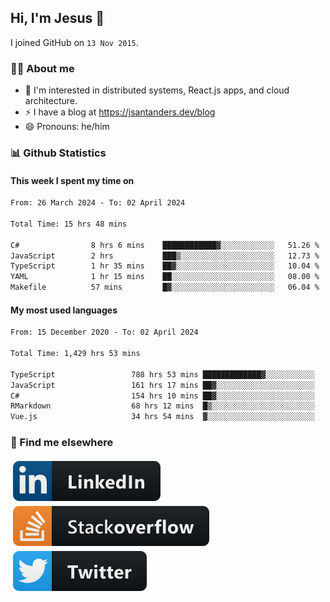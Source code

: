 ## Hi, I'm Jesus 👋

I joined GitHub on `13 Nov 2015`.

<!-- Talking about you -->

### 👨‍💻 About me

- 👦 I'm interested in distributed systems, React.js apps, and cloud architecture.
- ⚡️ I have a blog at <https://jsantanders.dev/blog>
- 😄 Pronouns: he/him

### 📊 Github Statistics

#### This week I spent my time on

<!--START_SECTION:weekly-->

```txt
From: 26 March 2024 - To: 02 April 2024

Total Time: 15 hrs 48 mins

C#                8 hrs 6 mins    ████████████▓░░░░░░░░░░░░   51.26 %
JavaScript        2 hrs           ███▒░░░░░░░░░░░░░░░░░░░░░   12.73 %
TypeScript        1 hr 35 mins    ██▓░░░░░░░░░░░░░░░░░░░░░░   10.04 %
YAML              1 hr 15 mins    ██░░░░░░░░░░░░░░░░░░░░░░░   08.00 %
Makefile          57 mins         █▓░░░░░░░░░░░░░░░░░░░░░░░   06.04 %
```

<!--END_SECTION:weekly-->

#### My most used languages

<!--START_SECTION:alltime-->

```txt
From: 15 December 2020 - To: 02 April 2024

Total Time: 1,429 hrs 53 mins

TypeScript                 788 hrs 53 mins █████████████▓░░░░░░░░░░░   55.17 %
JavaScript                 161 hrs 17 mins ██▓░░░░░░░░░░░░░░░░░░░░░░   11.28 %
C#                         154 hrs 10 mins ██▓░░░░░░░░░░░░░░░░░░░░░░   10.78 %
RMarkdown                  68 hrs 12 mins  █▒░░░░░░░░░░░░░░░░░░░░░░░   04.77 %
Vue.js                     34 hrs 54 mins  ▓░░░░░░░░░░░░░░░░░░░░░░░░   02.44 %
```

<!--END_SECTION:alltime-->

### 📢 Find me elsewhere

<p>
  <a target="_blank" href="https://linkedin.com/in/jsantanders">
    <img src="https://github.com/jsantanders/jsantanders/blob/master/img/linkedin.svg" alt="LinkedIn" style="vertical-align:top; margin:4px">
  </a>
  
  <a target="_blank" href="https://stackoverflow.com/users/7318331/jesus-santander">
    <img src="https://github.com/jsantanders/jsantanders/blob/master/img/stackoverflow.svg" alt="StackOverflow" style="vertical-align:top; margin:4px">
  </a>
  
  <a target="_blank" href="http://twitter.com/jsantanders">
    <img src="https://github.com/jsantanders/jsantanders/blob/master/img/twitter.svg" alt="Twitter" style="vertical-align:top; margin:4px">
  </a>
</p>

